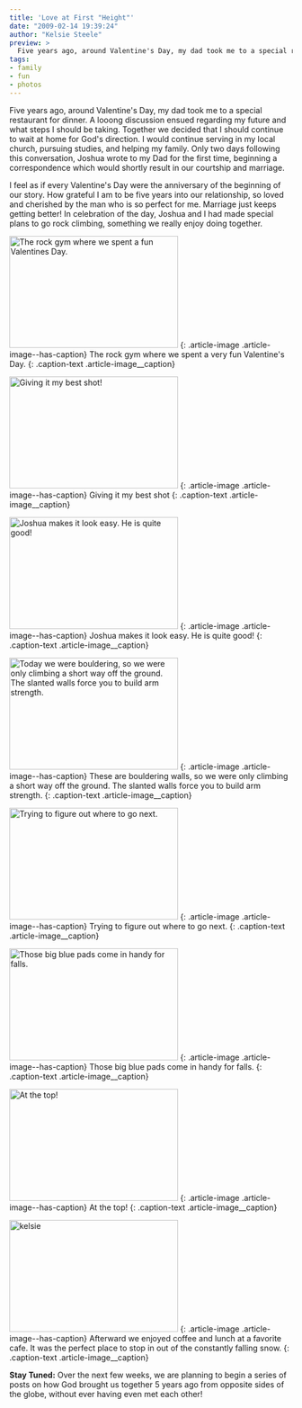 ```yaml
---
title: 'Love at First "Height"'
date: "2009-02-14 19:39:24"
author: "Kelsie Steele"
preview: >
  Five years ago, around Valentine's Day, my dad took me to a special restaurant for dinner. A looong discussion ensued regarding my future and what steps I should be taking.
tags:
- family
- fun
- photos
---
```


Five years ago, around Valentine's Day, my dad took me to a special restaurant for dinner. A looong discussion ensued regarding my future and what steps I should be taking. Together we decided that I should continue to wait at home for God's direction. I would continue serving in my local church, pursuing studies, and helping my family. Only two days following this conversation, Joshua wrote to my Dad for the first time, beginning a correspondence which would shortly result in our courtship and marriage.

I feel as if every Valentine's Day were the anniversary of the beginning of our story. How grateful I am to be five years into our relationship, so loved and cherished by the man who is so perfect for me. Marriage just keeps getting better! In celebration of the day, Joshua and I had made special plans to go rock climbing, something we really enjoy doing together.

<a href="//d21yo20tm8bmc2.cloudfront.net/2009/02/dsc_4966.jpg"><img class="size-medium wp-image-451" title="dsc_4966" src="//d21yo20tm8bmc2.cloudfront.net/2009/02/dsc_4966-300x199.jpg" alt="The rock gym where we spent a fun Valentines Day." width="300" height="199" /></a>
{: .article-image .article-image--has-caption}
The rock gym where we spent a very fun Valentine's Day.
{: .caption-text .article-image__caption}

<a href="//d21yo20tm8bmc2.cloudfront.net/2009/02/dsc_4894.jpg"><img class="size-medium wp-image-454" title="dsc_4894" src="//d21yo20tm8bmc2.cloudfront.net/2009/02/dsc_4894-300x199.jpg" alt="Giving it my best shot!" width="300" height="199" /></a>
{: .article-image .article-image--has-caption}
Giving it my best shot
{: .caption-text .article-image__caption}

<a href="//d21yo20tm8bmc2.cloudfront.net/2009/02/dsc_4909.jpg"><img class="size-medium wp-image-455" title="dsc_4909" src="//d21yo20tm8bmc2.cloudfront.net/2009/02/dsc_4909-300x199.jpg" alt="Joshua makes it look easy. He is quite good!" width="300" height="199" /></a>
{: .article-image .article-image--has-caption}
Joshua makes it look easy. He is quite good!
{: .caption-text .article-image__caption}

<a href="//d21yo20tm8bmc2.cloudfront.net/2009/02/dsc_4945.jpg"><img class="size-medium wp-image-456" title="dsc_4945" src="//d21yo20tm8bmc2.cloudfront.net/2009/02/dsc_4945-300x199.jpg" alt="Today we were bouldering, so we were only climbing a short way off the ground. The slanted walls force you to build arm strength. " width="300" height="199" /></a>
{: .article-image .article-image--has-caption}
These are bouldering walls, so we were only climbing a short way off the ground. The slanted walls force you to build arm strength.
{: .caption-text .article-image__caption}

<a href="//d21yo20tm8bmc2.cloudfront.net/2009/02/dsc_4903.jpg"><img class="size-medium wp-image-457" title="dsc_4903" src="//d21yo20tm8bmc2.cloudfront.net/2009/02/dsc_4903-300x199.jpg" alt="Trying to figure out where to go next." width="300" height="199" /></a>
{: .article-image .article-image--has-caption}
Trying to figure out where to go next.
{: .caption-text .article-image__caption}

<a href="//d21yo20tm8bmc2.cloudfront.net/2009/02/dsc_4953.jpg"><img class="size-medium wp-image-458" title="dsc_4953" src="//d21yo20tm8bmc2.cloudfront.net/2009/02/dsc_4953-300x199.jpg" alt="Those big blue pads come in handy for falls." width="300" height="199" /></a>
{: .article-image .article-image--has-caption}
Those big blue pads come in handy for falls.
{: .caption-text .article-image__caption}

<a href="//d21yo20tm8bmc2.cloudfront.net/2009/02/dsc_4960.jpg"><img class="size-medium wp-image-459" title="dsc_4960" src="//d21yo20tm8bmc2.cloudfront.net/2009/02/dsc_4960-300x199.jpg" alt="At the top!" width="300" height="199" /></a>
{: .article-image .article-image--has-caption}
At the top!
{: .caption-text .article-image__caption}

<a href="//d21yo20tm8bmc2.cloudfront.net/2009/02/dsc_49871.jpg"><img class="size-medium wp-image-464" title="dsc_49871" src="//d21yo20tm8bmc2.cloudfront.net/2009/02/dsc_49871-300x199.jpg" alt="kelsie" width="300" height="199" /></a>
{: .article-image .article-image--has-caption}
Afterward we enjoyed coffee and lunch at a favorite cafe. It was the perfect place to stop in out of the constantly falling snow.
{: .caption-text .article-image__caption}

**Stay Tuned:** Over the next few weeks, we are planning to begin a series of posts on how God brought us together 5 years ago from opposite sides of the globe, without ever having even met each other!
